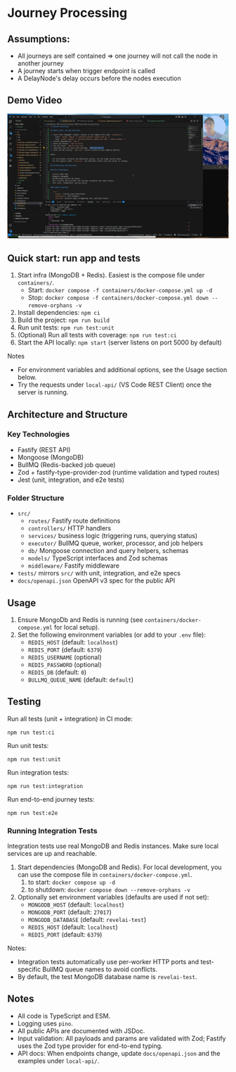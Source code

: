 # Journey Processing

## Assumptions:

- All journeys are self contained => one journey will not call the node in another journey
- A journey starts when trigger endpoint is called
- A DelayNode's delay occurs before the nodes execution

## Demo Video

[![Watch the demo](docs/demo_journey.png)](docs/Demo_Journey.mp4)

## Quick start: run app and tests

1. Start infra (MongoDB + Redis). Easiest is the compose file under `containers/`.
   - Start: `docker compose -f containers/docker-compose.yml up -d`
   - Stop: `docker compose -f containers/docker-compose.yml down --remove-orphans -v`
2. Install dependencies: `npm ci`
3. Build the project: `npm run build`
4. Run unit tests: `npm run test:unit`
5. (Optional) Run all tests with coverage: `npm run test:ci`
6. Start the API locally: `npm start` (server listens on port 5000 by default)

Notes

- For environment variables and additional options, see the Usage section below.
- Try the requests under `local-api/` (VS Code REST Client) once the server is running.

## Architecture and Structure

### Key Technologies

- Fastify (REST API)
- Mongoose (MongoDB)
- BullMQ (Redis-backed job queue)
- Zod + fastify-type-provider-zod (runtime validation and typed routes)
- Jest (unit, integration, and e2e tests)

### Folder Structure

- `src/`
  - `routes/` Fastify route definitions
  - `controllers/` HTTP handlers
  - `services/` business logic (triggering runs, querying status)
  - `executor/` BullMQ queue, worker, processor, and job helpers
  - `db/` Mongoose connection and query helpers, schemas
  - `models/` TypeScript interfaces and Zod schemas
  - `middleware/` Fastify middleware
- `tests/` mirrors `src/` with unit, integration, and e2e specs
- `docs/openapi.json` OpenAPI v3 spec for the public API

## Usage

1. Ensure MongoDb and Redis is running (see `containers/docker-compose.yml` for local setup).
2. Set the following environment variables (or add to your `.env` file):
   - `REDIS_HOST` (default: `localhost`)
   - `REDIS_PORT` (default: `6379`)
   - `REDIS_USERNAME` (optional)
   - `REDIS_PASSWORD` (optional)
   - `REDIS_DB` (default: `0`)
   - `BULLMQ_QUEUE_NAME` (default: `default`)

## Testing

Run all tests (unit + integration) in CI mode:

```
npm run test:ci
```

Run unit tests:

```
npm run test:unit
```

Run integration tests:

```
npm run test:integration
```

Run end-to-end journey tests:

```
npm run test:e2e
```

### Running Integration Tests

Integration tests use real MongoDB and Redis instances. Make sure local services are up and reachable.

1. Start dependencies (MongoDB and Redis). For local development, you can use the compose file in `containers/docker-compose.yml`.
   1. to start: `docker compose up -d`
   2. to shutdown: `docker compose down --remove-orphans -v`
2. Optionally set environment variables (defaults are used if not set):
   - `MONGODB_HOST` (default: `localhost`)
   - `MONGODB_PORT` (default: `27017`)
   - `MONGODB_DATABASE` (default: `revelai-test`)
   - `REDIS_HOST` (default: `localhost`)
   - `REDIS_PORT` (default: `6379`)

Notes:

- Integration tests automatically use per-worker HTTP ports and test-specific BullMQ queue names to avoid conflicts.
- By default, the test MongoDB database name is `revelai-test`.

## Notes

- All code is TypeScript and ESM.
- Logging uses `pino`.
- All public APIs are documented with JSDoc.
- Input validation: All payloads and params are validated with Zod; Fastify uses the Zod type provider for end-to-end typing.
- API docs: When endpoints change, update `docs/openapi.json` and the examples under `local-api/`.

